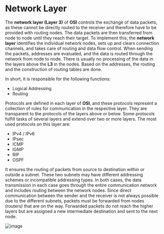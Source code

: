 # Network Layer

The **network layer (Layer 3)** of **OSI** controls the exchange of data packets, as these cannot be directly routed to the receiver and therefore have to be provided with routing nodes. The data packets are then transferred from node to node until they reach their target. To implement this, the **network layer** identifies the individual network nodes, sets up and clears connection channels, and takes care of routing and data flow control. When sending the packets, addresses are evaluated, and the data is routed through the network from node to node. There is usually no processing of the data in the layers above the **L3** in the nodes. Based on the addresses, the routing and the construction of routing tables are done.

In short, it is responsible for the following functions:

- Logical Addressing
- Routing

Protocols are defined in each layer of **OSI**, and these protocols represent a collection of rules for communication in the respective layer. They are transparent to the protocols of the layers above or below. Some protocols fulfill tasks of several layers and extend over two or more layers. The most used protocols on this layer are:

- IPv4 / IPv6
- IPsec
- ICMP
- IGMP
- RIP
- OSPF

It ensures the routing of packets from source to destination within or outside a subnet. These two subnets may have different addressing schemes or incompatible addressing types. In both cases, the data transmission in each case goes through the entire communication network and includes routing between the network nodes. Since direct communication between the sender and the receiver is not always possible due to the different subnets, packets must be forwarded from nodes (routers) that are on the way. Forwarded packets do not reach the higher layers but are assigned a new intermediate destination and sent to the next node.

![image](https://github.com/user-attachments/assets/5b54150a-8dba-49a3-9108-7a0df84c0e92)
